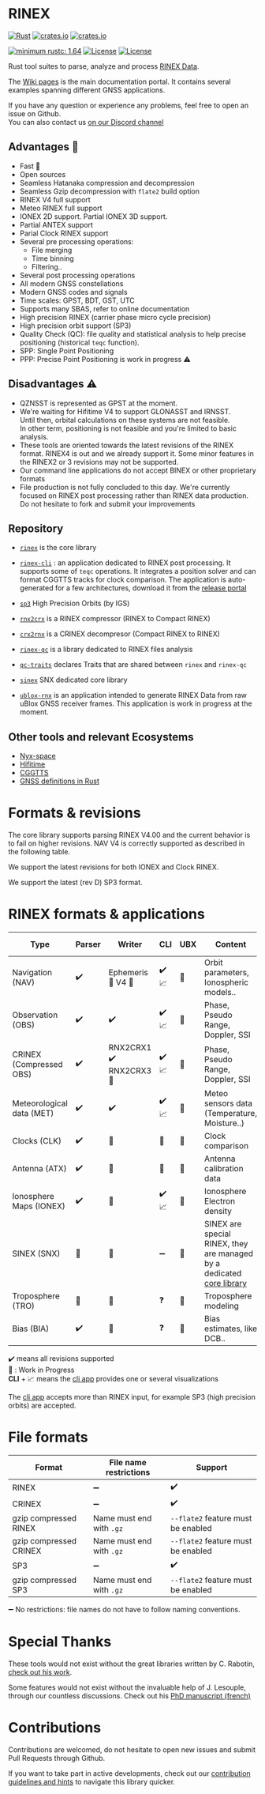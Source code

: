 RINEX 
=====

[![Rust](https://github.com/georust/rinex/actions/workflows/rust.yml/badge.svg)](https://github.com/georust/rinex/actions/workflows/rust.yml)
[![crates.io](https://docs.rs/rinex/badge.svg)](https://docs.rs/rinex/)
[![crates.io](https://img.shields.io/crates/d/rinex.svg)](https://crates.io/crates/rinex)

[![minimum rustc: 1.64](https://img.shields.io/badge/minimum%20rustc-1.64-blue?logo=rust)](https://www.whatrustisit.com)
[![License](https://img.shields.io/badge/license-Apache%202.0-blue?style=flat-square)](https://github.com/georust/rinex/blob/main/LICENSE-APACHE)
[![License](https://img.shields.io/badge/license-MIT-blue?style=flat-square)](https://github.com/georust/rinex/blob/main/LICENSE-MIT) 

Rust tool suites to parse, analyze and process [RINEX Data](https://en.wikipedia.org/wiki/RINEX).

The [Wiki pages](https://github.com/georust/rinex/wiki) is the main documentation portal. It contains
several examples spanning different GNSS applications.

If you have any question or experience any problems, feel free to open an issue on Github.  
You can also contact us [on our Discord channel](https://discord.gg/Fp2aape)

## Advantages :rocket: 

- Fast :crab:
- Open sources
- Seamless Hatanaka compression and decompression
- Seamless Gzip decompression with `flate2` build option
- RINEX V4 full support
- Meteo RINEX full support
- IONEX 2D support. Partial IONEX 3D support.
- Partial ANTEX support
- Parial Clock RINEX support
- Several pre processing operations:
  - File merging
  - Time binning 
  - Filtering.. 
- Several post processing operations
- All modern GNSS constellations
- Modern GNSS codes and signals
- Time scales: GPST, BDT, GST, UTC
- Supports many SBAS, refer to online documentation
- High precision RINEX (carrier phase micro cycle precision)
- High precision orbit support (SP3)
- Quality Check (QC): file quality and statistical analysis to help precise positioning
(historical `teqc` function).
- SPP: Single Point Positioning
- PPP: Precise Point Positioning is work in progress :warning:

## Disadvantages :warning:

- QZNSST is represented as GPST at the moment.
- We're waiting for Hifitime V4 to support GLONASST and IRNSST.   
Until then, orbital calculations on these systems are not feasible.   
In other term, positioning is not feasible and you're limited to basic analysis. 
- These tools are oriented towards the latest revisions of the RINEX format.
RINEX4 is out and we already support it. 
Some minor features in the RINEX2 or 3 revisions may not be supported.
- Our command line applications do not accept BINEX or other proprietary formats
- File production is not fully concluded to this day. We're currently focused
on RINEX post processing rather than RINEX data production. Do not hesitate to fork and submit
your improvements

## Repository 

* [`rinex`](rinex/) is the core library 
* [`rinex-cli`](rinex-cli/) : an application dedicated to RINEX post processing.
It supports some of `teqc` operations.
It integrates a position solver and can format CGGTTS tracks for clock comparison.
The application is auto-generated for a few architectures, download it from the 
[release portal](https://github.com/georust/rinex/releases)

* [`sp3`](sp3/) High Precision Orbits (by IGS) 
* [`rnx2crx`](rnx2crx/) is a RINEX compressor (RINEX to Compact RINEX)
* [`crx2rnx`](crx2rnx/) is a CRINEX decompresor (Compact RINEX to RINEX)
* [`rinex-qc`](rinex-qc/) is a library dedicated to RINEX files analysis 
* [`qc-traits`](qc-traits/) declares Traits that are shared between `rinex` and `rinex-qc`
* [`sinex`](sinex/) SNX dedicated core library

* [`ublox-rnx`](ublox-rnx/) is an application intended to generate RINEX Data
from raw uBlox GNSS receiver frames. This application is work in progress at the moment.

## Other tools and relevant Ecosystems

* [Nyx-space](https://github.com/nyx-space/nyx)
* [Hifitime](https://github.com/nyx-space/hifitime)
* [CGGTTS](https://github.com/gwbres/cggtts)
* [GNSS definitions in Rust](https://github.com/rtk-rs/gnss)

Formats & revisions
===================

The core library supports parsing RINEX V4.00 and the current behavior is to fail
on higher revisions. NAV V4 is correctly supported as described in the following table.

We support the latest revisions for both IONEX and Clock RINEX.

We support the latest (rev D) SP3 format.

RINEX formats & applications
============================

| Type                       | Parser            | Writer              |  CLI                 | UBX                  |          Content         | Record browsing      |
|----------------------------|-------------------|---------------------|----------------------|----------------------|--------------------------| ---------------------|
| Navigation  (NAV)          | :heavy_check_mark:| Ephemeris :construction: V4 :construction: |  :heavy_check_mark: :chart_with_upwards_trend:  | :construction:       | Orbit parameters, Ionospheric models.. | Epoch iteration |
| Observation (OBS)          | :heavy_check_mark:| :heavy_check_mark: | :heavy_check_mark:  :chart_with_upwards_trend: |  :construction:  | Phase, Pseudo Range, Doppler, SSI | Epoch iteration |
|  CRINEX  (Compressed OBS)  | :heavy_check_mark:| RNX2CRX1 :heavy_check_mark: RNX2CRX3 :construction:  | :heavy_check_mark:  :chart_with_upwards_trend:  |  :construction:  | Phase, Pseudo Range, Doppler, SSI | Epoch iteration |
|  Meteorological data (MET) | :heavy_check_mark:| :heavy_check_mark:  | :heavy_check_mark: :chart_with_upwards_trend:  | :construction:  | Meteo sensors data (Temperature, Moisture..) | Epoch iteration |  
|  Clocks (CLK)              | :heavy_check_mark:| :construction:      | :construction:   |:construction: | Clock comparison |  Epoch iteration |
|  Antenna (ATX)             | :heavy_check_mark:| :construction:      | :construction:   |:construction: | Antenna calibration data | Sorted by `antex::Antenna` |
|  Ionosphere Maps  (IONEX)  | :heavy_check_mark:|  :construction:     | :heavy_check_mark:  :chart_with_upwards_trend: |:construction: | Ionosphere Electron density | Epoch iteration |
|  SINEX  (SNX)              | :construction:    |  :construction:     | :heavy_minus_sign:   |:construction: | SINEX are special RINEX, they are managed by a dedicated [core library](sinex/) | Epoch iteration |
|  Troposphere  (TRO)        | :construction:    |  :construction:     | :question:           |:construction: | Troposphere modeling | Epoch iteration | 
|  Bias  (BIA)               | :heavy_check_mark: |  :construction:    | :question:           |:construction: | Bias estimates, like DCB.. | Epoch iteration | 

:heavy_check_mark: means all revisions supported   
:construction: : Work in Progress   
__CLI__ + :chart_with_upwards_trend: means the [cli app](rinex-cli/README.md) provides one or several visualizations

The [cli app](rinex-cli/README.md) accepts more than RINEX input, for example SP3 (high precision orbits) are accepted.

File formats
============

| Format                 | File name restrictions            |    Support                         |
|------------------------|-----------------------------------|------------------------------------|
| RINEX                  | :heavy_minus_sign:                | :heavy_check_mark:                 |
| CRINEX                 | :heavy_minus_sign:                | :heavy_check_mark:                 | 
| gzip compressed RINEX  | Name must end with `.gz`          | `--flate2` feature must be enabled |
| gzip compressed CRINEX | Name must end with `.gz`          | `--flate2` feature must be enabled |
| SP3                    | :heavy_minus_sign:                | :heavy_check_mark:                 | 
| gzip compressed SP3    | Name must end with `.gz`          | `--flate2` feature must be enabled | 

:heavy_minus_sign: No restrictions: file names do not have to follow naming conventions.  

Special Thanks
==============

These tools would not exist without the great libraries written by C. Rabotin, 
[check out his work](https://github.com/nyx-space).  

Some features would not exist without the invaluable help of J. Lesouple, through
our countless discussions. Check out his 
[PhD manuscript (french)](http://perso.recherche.enac.fr/~julien.lesouple/fr/publication/thesis/THESIS.pdf?fbclid=IwAR3WlHm0eP7ygRzywbL07Ig-JawvsdCEdvz1umJJaRRXVO265J9cp931YyI)

Contributions
=============

Contributions are welcomed, do not hesitate to open new issues
and submit Pull Requests through Github.

If you want to take part in active developments, check out our [contribution guidelines and hints](CONTRIBUTING.md) to navigate this library quicker.
